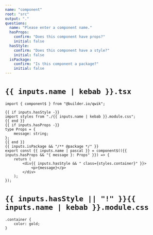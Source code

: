 ```yaml
---
name: "component"
root: "src"
output: "."
questions:
  name: "Please enter a component name."
  hasProps:
    confirm: "Does this component have props?"
    initial: false
  hasStyle:
    confirm: "Does this component have a style?"
    initial: false
  isPackage:
    confirm: "Is this component a package?"
    initial: false
---
```


# `{{ inputs.name | kebab }}.tsx`

```
import { component$ } from "@builder.io/qwik";

{{ if inputs.hasStyle -}}
import styles from "./{{ inputs.name | kebab }}.module.css";
{{ end }}
{{ if inputs.hasProps -}}
type Props = {
	message: string;
};
{{ end }}
{{ inputs.isPackage && "/** @package */" }}
export const {{ inputs.name | pascal }} = component$(({{ inputs.hasProps && "{ message }: Props" }}) => {
	return (
		<div{{ inputs.hasStyle && " class={styles.container}" }}>
			<p>{message}</p>
		</div>
	);
});

```

# `{{ inputs.hasStyle || "!" }}{{ inputs.name | kebab }}.module.css`

```
.container {
	color: gold;
}
```

